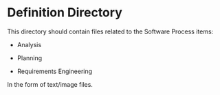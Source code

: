 Definition Directory
===

This directory should contain files related to the Software Process items:

- Analysis

- Planning

- Requirements Engineering

In the form of text/image files.
